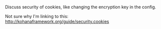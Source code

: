 Discuss security of cookies, like changing the encryption key in the config.

Not sure why I'm linking to this: http://kohanaframework.org/guide/security.cookies